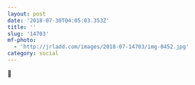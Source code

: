 ```yaml
---
layout: post
date: '2018-07-30T04:05:03.353Z'
title: ''
slug: '14703'
mf-photo:
  - 'http://jrladd.com/images/2018-07-14703/img-8452.jpg'
category: social
---
```

🐝

